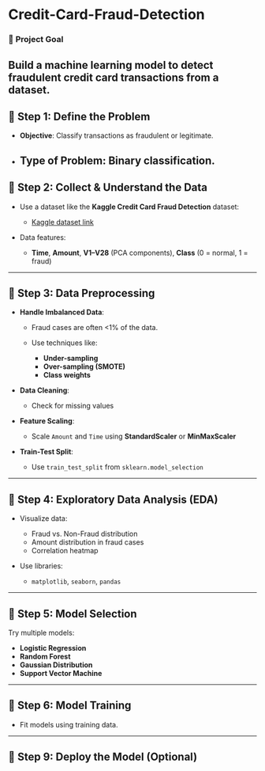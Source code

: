 # Credit-Card-Fraud-Detection
### 🎯 **Project Goal**
Build a machine learning model to detect fraudulent credit card transactions from a dataset.
---
## 🔹 Step 1: **Define the Problem**

* **Objective**: Classify transactions as fraudulent or legitimate.
* **Type of Problem**: Binary classification.
  ---
## 🔹 Step 2: **Collect & Understand the Data**

* Use a dataset like the **Kaggle Credit Card Fraud Detection** dataset:

    * [Kaggle dataset link](https://www.kaggle.com/datasets/mlg-ulb/creditcardfraud)
* Data features:

  * **Time**, **Amount**, **V1–V28** (PCA components), **Class** (0 = normal, 1 = fraud)

---

## 🔹 Step 3: **Data Preprocessing**

* **Handle Imbalanced Data**:

  * Fraud cases are often <1% of the data.
  * Use techniques like:

    * **Under-sampling**
    * **Over-sampling (SMOTE)**
    * **Class weights**
* **Data Cleaning**:

  * Check for missing values
* **Feature Scaling**:

  * Scale `Amount` and `Time` using **StandardScaler** or **MinMaxScaler**
* **Train-Test Split**:

  * Use `train_test_split` from `sklearn.model_selection`

---

## 🔹 Step 4: **Exploratory Data Analysis (EDA)**

* Visualize data:

  * Fraud vs. Non-Fraud distribution
  * Amount distribution in fraud cases
  * Correlation heatmap
* Use libraries:

  * `matplotlib`, `seaborn`, `pandas`

---

## 🔹 Step 5: **Model Selection**

Try multiple models:

* **Logistic Regression**
* **Random Forest**
* **Gaussian Distribution**
* **Support Vector Machine**

---
## 🔹 Step 6: **Model Training**

* Fit models using training data.
---

## 🔹 Step 9: **Deploy the Model (Optional)**


